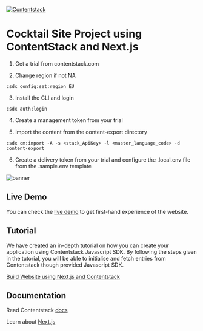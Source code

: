 [![Contentstack](https://camo.githubusercontent.com/d24f513afa94a4a762533d54a0f590300dbd0413/68747470733a2f2f7777772e636f6e74656e74737461636b2e636f6d2f646f63732f7374617469632f696d616765732f636f6e74656e74737461636b2e706e67)](https://www.contentstack.com/)


# Cocktail Site Project using ContentStack and Next.js

1. Get a trial from contentstack.com

2. Change region if not NA

```
csdx config:set:region EU 
```

3. Install the CLI and login 

```
csdx auth:login
```

4. Create a management token from your trial

5. Import the content from the content-export directory

```
csdx cm:import -A -s <stack_ApiKey> -l <master_language_code> -d content-export
```

6. Create a delivery token from your trial and configure the .local.env file from the .sample.env template



![banner](https://user-images.githubusercontent.com/41462986/105998117-51667580-60d2-11eb-80d8-155621ab6f52.png "banner.png")

## Live Demo

You can check the [live demo](https://sample-apps-nextjs-demo.now.sh/) to get first-hand experience of the website.


## Tutorial

We have created an in-depth tutorial on how you can create your application using Contentstack Javascript SDK. By following the steps given in the tutorial, you will be able to initialise and fetch entries from Contentstack though provided Javascript SDK.

[Build Website using Next.js and Contentstack](https://www.contentstack.com/docs/example-apps/build-a-website-using-next-js-and-contentstack)


## Documentation

Read Contentstack [docs](https://www.contentstack.com/docs/)

Learn about [Next.js](https://learnnextjs.com/)









